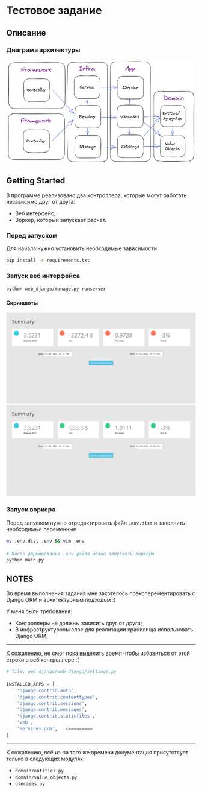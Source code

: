 [Template source: https://gist.github.com/DomPizzie/7a5ff55ffa9081f2de27c315f5018afc]::
# Тестовое задание

## Описание

### Диаграма архитектуры

![Диаграма архитектуры](assets/diagram.png 'Архитектура')

## Getting Started

В программе реализовано два контроллера, которые могут работать независимо друг от друга:
- Веб интерфейс;
- Воркер, который запускает расчет.

### Перед запуском

Для начала нужно установить необходимые зависимости
```bash
pip install -r requirements.txt
```

### Запуск веб интерфейса

```bash
python web_django/manage.py runserver
```

#### Скриншоты
![Веб интерфейс](assets/Screenshot-down.png)
![Веб интерфейс](assets/Screenshot-up.png)

### Запуск воркера

Перед запуском нужно отредактировать файл `.env.dist` и заполнить необходимые переменные
```bash
mv .env.dist .env && vim .env

# После формирования .env файла можно запускать воркера
python main.py
```

## NOTES
Во время выполнения задания мне захотелось поэксперементировать с Django ORM и архитектурным подходом :)

У меня были требования:
- Контроллеры не должны зависить друг от друга;
- В инфраструктурном слое для реализации хранилища использовать Django ORM;

---
К сожалению, не смог пока выделить время чтобы избавиться от этой строки в веб контроллере :(
```python
# file: web_django/web_django/settings.py

INSTALLED_APPS = [
    'django.contrib.auth',
    'django.contrib.contenttypes',
    'django.contrib.sessions',
    'django.contrib.messages',
    'django.contrib.staticfiles',
    'web',
    'services.orm',   <=========
]
```

---
К сожалению, всё из-за того же времени документация присутствует только в следующих модулях:
- `domain/entities.py`
- `domain/value_objects.py`
- `usecases.py`
